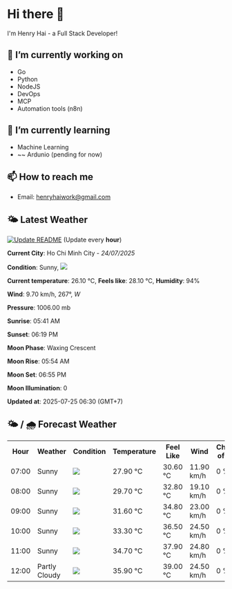 # Hi there 👋

I'm Henry Hai - a Full Stack Developer!

## 🔭 I’m currently working on

- Go
- Python
- NodeJS
- DevOps
- MCP
- Automation tools (n8n)

## 🌱 I’m currently learning

- Machine Learning
- ~~ Ardunio (pending for now)

## 📫 How to reach me

- Email: <henryhaiwork@gmail.com>

## 🌤️ Latest Weather
[![Update README](https://github.com/henry0hai/henry0hai/actions/workflows/udpateReadme.yml/badge.svg)](https://github.com/henry0hai/henry0hai/actions/workflows/udpateReadme.yml)
(Update every **hour**)
<!-- CURRENT_WEATHER:START -->
**Current City**: Ho Chi Minh City - *24/07/2025*

**Condition**: Sunny, <img src="https://cdn.weatherapi.com/weather/64x64/day/113.png"/>

**Current temperature**: 26.10 °C, **Feels like**: 28.10 °C, **Humidity**: 94%

**Wind**: 9.70 km/h, 267°, *W*

**Pressure**: 1006.00 mb

**Sunrise**: 05:41 AM

**Sunset**: 06:19 PM

**Moon Phase**: Waxing Crescent

**Moon Rise**: 05:54 AM

**Moon Set**: 06:55 PM

**Moon Illumination**: 0

**Updated at**: 2025-07-25 06:30 (GMT+7)<!-- CURRENT_WEATHER:END -->

## 🌤️ / 🌧️ Forecast Weather
<!-- FORECAST_WEATHER:START -->
<table>
		<tr>
			<th>Hour</th>
			<th>Weather</th>
			<th>Condition</th>
			<th>Temperature</th>
			<th>Feel Like</th>
			<th>Wind</th>
			<th>Chance of Rain</th>
		</tr>
				<tr>
					<td>07:00</td>
					<td>Sunny</td>
					<td><img src='https://cdn.weatherapi.com/weather/64x64/day/113.png'/></td>
					<td>27.90 °C</td>
					<td>30.60 °C</td>
					<td>11.90 km/h</td>
					<td>0 %</td>
				</tr>
				<tr>
					<td>08:00</td>
					<td>Sunny</td>
					<td><img src='https://cdn.weatherapi.com/weather/64x64/day/113.png'/></td>
					<td>29.70 °C</td>
					<td>32.80 °C</td>
					<td>19.10 km/h</td>
					<td>0 %</td>
				</tr>
				<tr>
					<td>09:00</td>
					<td>Sunny</td>
					<td><img src='https://cdn.weatherapi.com/weather/64x64/day/113.png'/></td>
					<td>31.60 °C</td>
					<td>34.80 °C</td>
					<td>23.00 km/h</td>
					<td>0 %</td>
				</tr>
				<tr>
					<td>10:00</td>
					<td>Sunny</td>
					<td><img src='https://cdn.weatherapi.com/weather/64x64/day/113.png'/></td>
					<td>33.30 °C</td>
					<td>36.50 °C</td>
					<td>24.50 km/h</td>
					<td>0 %</td>
				</tr>
				<tr>
					<td>11:00</td>
					<td>Sunny</td>
					<td><img src='https://cdn.weatherapi.com/weather/64x64/day/113.png'/></td>
					<td>34.70 °C</td>
					<td>37.90 °C</td>
					<td>24.80 km/h</td>
					<td>0 %</td>
				</tr>
				<tr>
					<td>12:00</td>
					<td>Partly Cloudy </td>
					<td><img src='https://cdn.weatherapi.com/weather/64x64/day/116.png'/></td>
					<td>35.90 °C</td>
					<td>39.00 °C</td>
					<td>24.50 km/h</td>
					<td>0 %</td>
				</tr>
</table>
<!-- FORECAST_WEATHER:END -->
